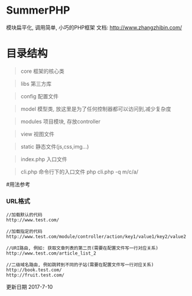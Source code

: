 # SummerPHP
模块扁平化, 调用简单, 小巧的PHP框架
文档: http://www.zhangzhibin.com/

# 目录结构

> core    框架的核心类

> libs    第三方库

> config  配置文件

> model   模型类, 放这里是为了任何控制器都可以访问到,减少复杂度

> modules 项目模块, 存放controller

> view    视图文件

> static  静态文件(js,css,img...)

> index.php   入口文件

> cli.php 命令行下的入口文件 php cli.php -q m/c/a/

#用法参考
### URL格式
    //加载默认的代码
    http://www.test.com/
    
    //加载指定的代码
    http://www.test.com/module/controller/action/key1/value1/key2/value2
    
    //URI路由, 例如: 获取文章列表的第二页(需要在配置文件写一行对应关系)
    http://www.test.com/article_list_2
    
    //二级域名路由, 例如跳转到不同的子站(需要在配置文件写一行对应关系)
    http://book.test.com/
    http://fruit.test.com/
	
更新日期 2017-7-10
    